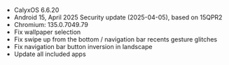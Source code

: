 * CalyxOS 6.6.20
* Android 15, April 2025 Security update (2025-04-05), based on 15QPR2
* Chromium: 135.0.7049.79
* Fix wallpaper selection
* Fix swipe up from the bottom / navigation bar recents gesture glitches
* Fix navigation bar button inversion in landscape
* Update all included apps
